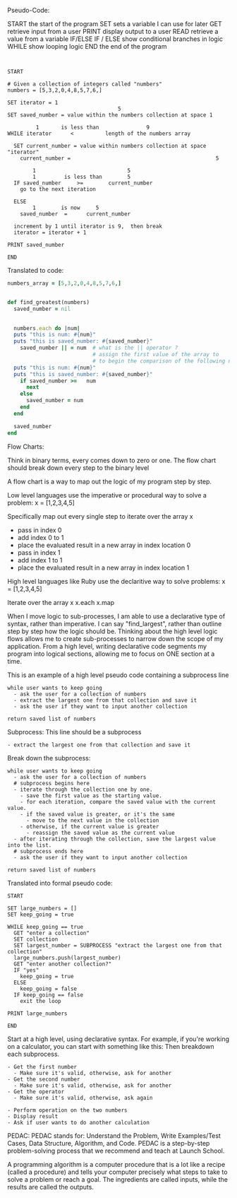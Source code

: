 
Pseudo-Code:

START               the start of the program
SET                 sets a variable I can use for later
GET                 retrieve input from a user
PRINT               display output to a user
READ                retrieve a value from a variable
IF/ELSE IF / ELSE   show conditional branches in logic
WHILE               show looping logic
END                 the end of the program

```


START

# Given a collection of integers called "numbers"
numbers = [5,3,2,0,4,8,5,7,6,]

SET iterator = 1
                                   5
SET saved_number = value within the numbers collection at space 1

         1       is less than               9      
WHILE iterator      <          length of the numbers array

  SET current_number = value within numbers collection at space "iterator"
    current_number =                                              5

        1                             5
        1         is less than        5 
  IF saved_number     >=        current_number
    go to the next iteration

  ELSE 
        1        is now     5
    saved_number  =      current_number
    
  increment by 1 until iterator is 9,  then break
  iterator = iterator + 1

PRINT saved_number

END
```

Translated to code:

```ruby
numbers_array = [5,3,2,0,4,8,5,7,6,]


def find_greatest(numbers)
  saved_number = nil

  
  numbers.each do |num|
  puts "this is num: #{num}"
  puts "this is saved_number: #{saved_number}"
    saved_number || = num  # what is the || operator ?
                           # assign the first value of the array to 
                           # to begin the comparison of the following numbers
  puts "this is num: #{num}"
  puts "this is saved_number: #{saved_number}"                   
    if saved_number >=   num
      next
    else
      saved_number = num
    end
  end

  saved_number
end
```


Flow Charts:

Think in binary terms, every comes down to zero or one. 
The flow chart should break down every step to the binary
level

A flow chart is a way to map out the logic of my program step by step.

Low level languages use the imperative or procedural way to solve a problem:
x = [1,2,3,4,5]

Specifically map out every single step to iterate over the array x
- pass in index 0
- add index 0 to 1
- place the evaluated result in a new array in index location 0
- pass in index 1
- add index 1 to 1
- place the evaluated result in a new array in index location 1


High level languages like Ruby use the declaritive way to solve problems:
x = [1,2,3,4,5]

Iterate over the array x
x.each
x.map

When I move logic to sub-processes, I am able to use a declarative type of syntax, rather than imperative. I can say "find_largest", rather than outline step by step how the logic should be. Thinking about the high level logic flows allows me to create sub-processes to narrow down the scope of my application. From a high level, writing declarative code segments my program into logical sections, allowing me to focus on ONE section at a time.

This is an example of a high level pseudo code containing a subprocess line
```
while user wants to keep going
  - ask the user for a collection of numbers
  - extract the largest one from that collection and save it
  - ask the user if they want to input another collection

return saved list of numbers
```

Subprocess: 
This line should be a subprocess
```
- extract the largest one from that collection and save it
```

Break down the subprocess:
```
while user wants to keep going
  - ask the user for a collection of numbers
  # subprocess begins here
  - iterate through the collection one by one.
    - save the first value as the starting value.
    - for each iteration, compare the saved value with the current value.
    - if the saved value is greater, or it's the same
      - move to the next value in the collection
    - otherwise, if the current value is greater
      - reassign the saved value as the current value
  - after iterating through the collection, save the largest value into the list.
  # subprocess ends here
  - ask the user if they want to input another collection

return saved list of numbers
```


Translated into formal pseudo code:
```
START

SET large_numbers = []
SET keep_going = true

WHILE keep_going == true
  GET "enter a collection"
  SET collection
  SET largest_number = SUBPROCESS "extract the largest one from that collection"
  large_numbers.push(largest_number)
  GET "enter another collection?"
  IF "yes"
    keep_going = true
  ELSE
    keep_going = false
  IF keep_going == false
    exit the loop

PRINT large_numbers

END
```


Start at a high level, using declarative syntax. For example, if you're working on a calculator, you can start with something like this: 
Then breakdown each subprocess.
```
- Get the first number
  - Make sure it's valid, otherwise, ask for another
- Get the second number
  - Make sure it's valid, otherwise, ask for another
- Get the operator
  - Make sure it's valid, otherwise, ask again

- Perform operation on the two numbers
- Display result
- Ask if user wants to do another calculation
```






PEDAC:
PEDAC stands for: Understand the Problem, Write Examples/Test Cases, Data Structure, Algorithm, and Code. PEDAC is a step-by-step problem-solving process that we recommend and teach at Launch School.

A programming algorithm is a computer procedure that is a lot like a recipe (called a procedure) and tells your computer precisely what steps to take to solve a problem or reach a goal. The ingredients are called inputs, while the results are called the outputs.

```



